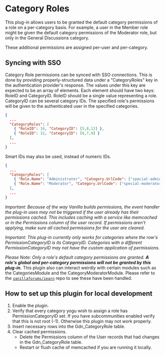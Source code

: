 # Category Roles
This plug-in allows users to be granted the default category permissions of a role on a per-category basis.  For example, a user in the Member role might be given the default category permissions of the Moderator role, but only in the General Discussions category.

These additional permissions are assigned per-user and per-category.

## Syncing with SSO

Category Role permissions can be synced with SSO connections.  This is done by providing properly-structured data under a "CategoryRoles" key in the authentication provider's response.  The values under this key are expected to be an array of elements.  Each element should have two keys: RoleID and CategoryID.  RoleID should be a single value representing a role.  CategoryID can be several category IDs.  The specified role's permissions will be given to the authenticated user in the specified categories.
 
```json
{
  ...
  "CategoryRoles": [
    { "RoleID": 16, "CategoryID": [5,8,12] },
    { "RoleID": 32, "CategoryID": [6,7,9] }
  ],
  ...
}
```

Smart IDs may also be used, instead of numeric IDs.

```json
{
  ...
  "CategoryRoles": [
    { "Role.Name": "Administrator", "Category.UrlCode": ["special-admins"] },
    { "Role.Name": "Moderator", "Category.UrlCode": ["special-moderators"] }
  ],
  ...
}
```

_Important: Because of the way Vanilla builds permissions, the event handler the plug-in uses may not be triggered if the user already has their permissions cached.  This includes caching with a service like memcached or in the Permissions column of the user record.  If permissions aren't applying, make sure all cached permissions for the user are cleared._

_Important: This plug-in currently only works for categories where the row's PermissionCategoryID is its CategoryID.  Categories with a different PermissionCategoryID may not have the custom application of permissions._

_Please Note: Only a role's default category permissions are granted.  __A role's global and per-category permissions will not be granted by this plug-in.___ This plugin also can interact weirdly with certain modules such as the CategoriesModule and the CategoryModeratorModule. Please refer to the [`vanillaforums/iearn`](http://github.com/vanillaforums/iearn) repo to see these have been handled.

## How to set up this plugin for local development
1. Enable the plugin.
2. Verify that every category yogu wish to assign a role has PermissionCategoryID set. If you have subcommunities enabled verify that this is not root (-1). Otherwise this plugin may not work properly.
3. Insert necessary rows into the Gdn_CategoryRole table. 
4. Clear cached permissions.
    * Delete the Permissions column of the User records that had changes in the Gdn_CategoryRole table.
    * Restart or flush cache of memcached if you are running it locally.
